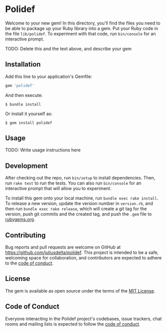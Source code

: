 # Polidef

Welcome to your new gem! In this directory, you'll find the files you need to be able to package up your Ruby library into a gem. Put your Ruby code in the file `lib/polidef`. To experiment with that code, run `bin/console` for an interactive prompt.

TODO: Delete this and the text above, and describe your gem

## Installation

Add this line to your application's Gemfile:

```ruby
gem 'polidef'
```

And then execute:

    $ bundle install

Or install it yourself as:

    $ gem install polidef

## Usage

TODO: Write usage instructions here

## Development

After checking out the repo, run `bin/setup` to install dependencies. Then, run `rake test` to run the tests. You can also run `bin/console` for an interactive prompt that will allow you to experiment.

To install this gem onto your local machine, run `bundle exec rake install`. To release a new version, update the version number in `version.rb`, and then run `bundle exec rake release`, which will create a git tag for the version, push git commits and the created tag, and push the `.gem` file to [rubygems.org](https://rubygems.org).

## Contributing

Bug reports and pull requests are welcome on GitHub at https://github.com/juliusdelta/polidef. This project is intended to be a safe, welcoming space for collaboration, and contributors are expected to adhere to the [code of conduct](https://github.com/juliusdelta/polidef/blob/master/CODE_OF_CONDUCT.md).

## License

The gem is available as open source under the terms of the [MIT License](https://opensource.org/licenses/MIT).

## Code of Conduct

Everyone interacting in the Polidef project's codebases, issue trackers, chat rooms and mailing lists is expected to follow the [code of conduct](https://github.com/juliusdelta/polidef/blob/master/CODE_OF_CONDUCT.md).
